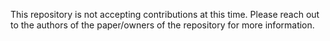 This repository is not accepting contributions at this time. Please reach out to the authors of the paper/owners of the repository for more information.
